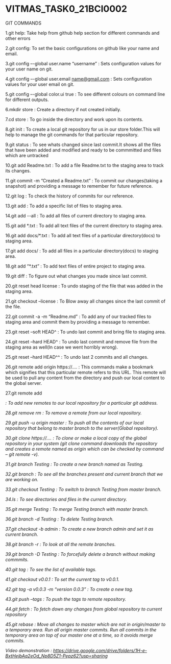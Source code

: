# VITMAS_TASK0_21BCI0002
GIT COMMANDS

1.git help:  Take help from github help section for different commands and other errors 

2.git config: To set the basic configurations on github like your name and email. 

3.git config –-global user.name “username” : Sets configuration values for your user name on git.

4.git config –-global user.email name@gmail.com :  Sets configuration values for your user email on git. 

5.git config –-global color.ui true :  To see different colours on command line for different outputs.

6.mkdir store :  Create a directory if not created initially. 

7.cd store : To go inside the directory and work upon its contents.

8.git init : To create a local git repository for us in our store folder.This will help to manage the git commands for that particular repository. 

9.git status : To see whats changed since last commit.It shows all the files that have been added and modified and ready to be commmitted and files which are untracked 

10.git add Readme.txt : To add a file Readme.txt to the staging area to track its changes. 

11.git commit -m “Created a Readme.txt” : To commit our changes(taking a snapshot) and providing a message to remember for future reference. 

12.git log : To check the history of commits for our reference. 

13.git add : To add a specific list of files to staging area. 

14.git add --all : To add all files of current directory to staging area. 

15.git add *.txt : To add all text files of the current directory to staging area. 

16.git add docs/*.txt : To add all text files of a particular directory(docs) to staging area. 

17.git add docs/ : To add all files in a particular directory(docs) to staging area. 

18.git add “*.txt” : To add text files of entire project to staging area. 

19.git diff : To figure out what changes you made since last commit. 

20.git reset head license : To undo staging of the file that was added in the staging area. 

21.git checkout –license : To Blow away all changes since the last commit of the file. 

22.git commit -a -m “Readme.md” : To add any of our tracked files to staging area and commit them by providing a message to remember. 

23.git reset –soft HEAD^ : To undo last commit and bring file to staging area. 

24.git reset –hard HEAD^ : To undo last commit and remove file from the staging area as well(In case we went horribly wrong). 

25.git reset –hard HEAD^^ : To undo last 2 commits and all changes. 

26.git remote add origin https://.... : This commands make a bookmark which signifies that this particular remote refers to this URL. 
                                        This remote will be used to pull any content from the directory and push our local content to the global server.

27.git remote add <address>: To add new remotes to our local repository for a particular git address. 

28.git remove rm : To remove a remote from our local repository. 

29.git push -u origin master : To push all the contents of our local repository that belong to master branch to the server(Global repository). 

30.git clone https://.... : To clone or make a local copy of the global repository in your system  (git clone command downloads the                                                              repository and creates a remote named as origin which can be checked by command – git remote -v). 

31.git branch Testing : To create a new branch named as Testing. 

32.git branch : To see all the branches present and current branch that we are working on. 

33.git checkout Testing : To switch to branch Testing from master branch. 

34.ls : To see directories and files in the current directory. 

35.git merge Testing : To merge Testing branch with master branch. 

36.git branch -d Testing : To delete Testing branch. 

37.git checkout -b admin : To create a new branch admin and set it as current branch. 

38.git branch -r : To look at all the remote branches. 

39.git branch -D Testing : To forcefully delete a branch without making commmits. 

40.git tag : To see the list of available tags. 

41.git checkout v0.0.1 : To set the current tag to v0.0.1. 

42.git tag -a v0.0.3 -m “version 0.0.3” : To create a new tag. 

43.git push –tags : To push the tags to remote repository. 

44.git fetch : To fetch down any changes from global repository to current repository 

45.git rebase : Move all changes to master which are not in origin/master to a temporary area.
                Run all origin master commits.
                Run all commits in the temporary area on top of our master one at a time, so it avoids merge commits.
  
Video demonstration : https://drive.google.com/drive/folders/1H-e-BxtHejbAq2eOd_Np8D5Z1-Pepz62?usp=sharing
